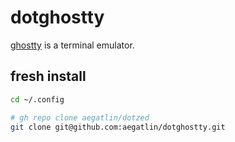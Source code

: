 # dotghostty

[ghostty](https://ghostty.org/) is a terminal emulator.

## fresh install

```sh
cd ~/.config

# gh repo clone aegatlin/dotzed
git clone git@github.com:aegatlin/dotghostty.git
```
